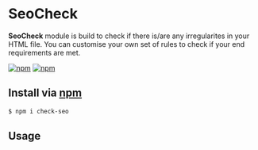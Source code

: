 # SeoCheck

**SeoCheck** module is build to check if there is/are any irregularites in your HTML file. You can customise your own set of rules to check if your end requirements are met.

[![npm](https://img.shields.io/badge/npm-v6.0.1-brightgreen.svg)](https://npmjs.com/package/check-seo)
[![npm](https://img.shields.io/badge/node-8.5.0-orange.svg)](https://npmjs.com/package/check-seo)

## Install via [npm](https://npmjs.com)

```sh
$ npm i check-seo
```

## Usage